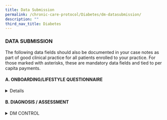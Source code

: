 ```yaml
---
title: Data Submission
permalink: /chronic-care-protocol/Diabetes/dm-datasubmission/
description: ""
third_nav_title: Diabetes
---
```

<h3> DATA SUBMISSION </h3>

The following data fields should also be documented in your case notes as part of good clinical practice for all patients enrolled to your practice.
For those marked with asterisks, these are mandatory data fields and tied to per capita payments. 

<h4>A.	ONBOARDING/LIFESTYLE QUESTIONNAIRE </h4>
<details>
1.	Smoking Status*  (Never Smoker, Ex Smoker, Current)
	a.	Year started smoking* (Date)( (if smoker)
2.	No. of sticks smoked/day*(Numeric) (if smoker)<hr>
</details>
<h4>B. DIAGNOSIS / ASSESSMENT</h4>

<details><summary>DM CONTROL</summary>
<br>
1.	HbA1c (%)*or Fasting Plasma Glucose (FPG) (mmol/L or (mg/ dL)<br>
2.	Oral Glucose Tolerance Test (OGTT) (mmol/L or mg/dL)<br>
3.	Diagnosis Year <hr>

	</details>

<details><summary>LIPID CONTROL</summary>
<br>
1.	LDL-C (mg/dL)* or LDL-C (mmol/L)*<hr>
</details>

<details><summary>BLOOD PRESSURE CONTROL</summary>
<br>
1.	Systolic BP (mmHg)* <br>
2.	Diastolic BP (mmHg)* 
	</details>

<details><summary>WEIGHT</summary>
<br>
1.	BMI (kg/m2), calculated from height*, weight*<br>
2.	Date of screening
</details>

<details><summary>NEPHROPATHY ASSESSMENT</summary>
<br>
1.	Serum creatinine* (μmol/L) or eGFR (ml/min/1.73m2)*  <br>
2.	Urine ACR (mg/mmol)*  or Urine PCR (mg/mmol)* 
</details>
	
<details><summary>EYE ASSESSMENT</summary> 

1.	Conducted *(Yes/No)<br>
2.	Date of visit <br>
3.	Image quality sufficient for reporting (Yes/ No)<br>
4.	Results* <br>

	i.	No diabetic retinopathy/maculopathy <br>

	ii.	Diabetic retinopathy present (Left/Right/Both)<br>

		a.	Non-Proliferative retinopathy <br>
				- mild (Left/Right/Both)<br>
				- moderate (Left/Right/Both)<br>
				- severe (Left/Right/Both)<br>

		b.	Proliferative diabetic retinopathy (Left/Right/Both)<br>

	iii.	Diabetic maculopathy present (Left/Right/Both) <br>

5.	Follow up actions<br>
<ol type="i">
	<li>i.	Annual rescreen/ or </li>

	<li>ii.	Refer to ophthalmologist with or without urgency or </li>

	<li>iii.	Repeat in 6 months or </li>

	<li>iv.	Others</li>
</ol>

6.	Other findings (optional)<br>


7.	Detailed report & image (optional) <hr>
	</details>

<details><summary>FOOT ASSESSMENT</summary> 

1.	Conducted*(Yes/No)<br>
2.	Date of visit<br>
3.	Outcome* (refer to ACG 2019 DFS guideline) for both left and right foot<br> 
	i.	Low risk diabetic foot ulcers

	ii.	Moderate risk for diabetic foot ulcers 

	iii.	High Risk for diabetic foot ulcers
4.	DFS performed by (Nurse, Technician, Podiatrist etc) 
5.	Services provider (PCN, CHC, SATA, in house etc) 
6.	Patient Education done (Yes/No)
</details>

<details><summary>VACCINATION</summary>

1.	Influenza Vaccination* (Yes/No), Date of Vaccination
2.	Pneumococcal Vaccination* (Yes/No), Date of Vaccination
</details>
	
<details><summary>SMOKING</summary>

1.	Smoking Status*  (Never Smoker, Ex Smoker, Current)
	
2.	Year started smoking* (Date)( (if smoker)
	
3.	No. of sticks smoked/day*(Numeric) (if smoker)

4.	State of change:

	(i) Pre-contemplation, 
	
	(ii) Contemplation, 
	
	(iii) Preparation 
	
	(iv) Action, OR 
	
	(v) Maintenance.
</details>